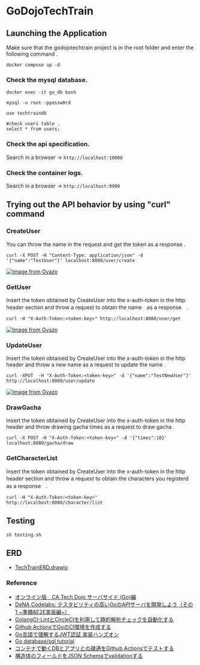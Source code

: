 # GoDojoTechTrain

## Launching the Application
Make sure that the godojotechtrain project is in the root folder and enter the following command .
```
docker compose up -d
```
### Check the mysql database.
```
docker exec -it go_db bash

mysql -u root -ppassw0rd

use techtraindb

#check users table .
select * from users;
```

### Check the api specification.
Search in a browser → `http://localhost:10000`

### Check the container logs.
Search in a browser → `http://localhost:9999`

## Trying out the API behavior by using "curl" command 

### CreateUser
You can throw the name in the request and get the token as a response .
```
curl -X POST -H "Content-Type: application/json" -d '{"name":"TestUser"}' localhost:8080/user/create
```
[![Image from Gyazo](https://i.gyazo.com/8dd2ceacfb56fdce9c861bf0a79847c8.png)](https://gyazo.com/8dd2ceacfb56fdce9c861bf0a79847c8)

### GetUser
Insert the token obtained by CreateUser into the x-auth-token in the http header section and throw a request to obtain the name　as a response　.
```
curl -H "X-Auth-Token:<token-key>" http://localhost:8080/user/get
```
[![Image from Gyazo](https://i.gyazo.com/83c265f9c1c243773058a3161e5a4c3f.png)](https://gyazo.com/83c265f9c1c243773058a3161e5a4c3f)
### UpdateUser
Insert the token obtained by CreateUser into the x-auth-token in the http header and throw a new name as a request to update the name .

```
curl -XPUT  -H "X-Auth-Token:<token-key>" -d '{"name":"TestNewUser"}' http://localhost:8080/user/update 
```

[![Image from Gyazo](https://i.gyazo.com/7b337faf2602fc828cbac398ff666fdf.png)](https://gyazo.com/7b337faf2602fc828cbac398ff666fdf)

### DrawGacha

Insert the token obtained by CreateUser into the x-auth-token in the http header and throw drawing gacha times as a request to draw gacha .
```
curl -X POST -H "X-Auth-Token:<token-key>" -d '{"times":10}' localhost:8080/gacha/draw
```

### GetCharacterList
Insert the token obtained by CreateUser into the x-auth-token in the http header section and throw a request to obtain the characters you registerd　as a response　.
```
curl -H "X-Auth-Token:<token-key>" http://localhost:8080/character/list
```

## Testing

```
sh testing.sh 
```


## ERD
- [TechTrainERD.drawio](https://drive.google.com/file/d/1eJ9z5BW58hKN4MKJkjldIqqWgjXTSEEe/view?usp=sharing)

### Reference
- [オンライン版　CA Tech Dojo サーバサイド (Go)編](https://techbowl.co.jp/techtrain/missions/12)
- [DeNA Codelabs: テスタビリティの高いGoのAPIサーバを開発しよう（その1 ~準備&E2E実装編~）](https://dena.github.io/codelabs/testable-architecture-with-go-part1/#0)
- [GolangCI-LintとCircleCIを利用して静的解析チェックを自動化する](https://blog.mmmcorp.co.jp/blog/2021/01/10/golangci-lint-circleci/)
- [Github ActionsでGoのCI環境を作成する](https://blog.mmmcorp.co.jp/blog/2021/01/10/golangci-lint-circleci/)
- [Go言語で理解するJWT認証 実装ハンズオン](https://qiita.com/po3rin/items/740445d21487dfcb5d9f)
- [Go database/sql tutorial](http://go-database-sql.org/index.html)
- [コンテナで動くDBとアプリとの疎通をGithub Actionsでテストする](https://times.hrbrain.co.jp/entry/test-using-container-on-github-actions)
- [構造体のフィールドをJSON Schemaでvalidationする](https://qiita.com/nownabe/items/e62bbedd2e1687d1ff70)